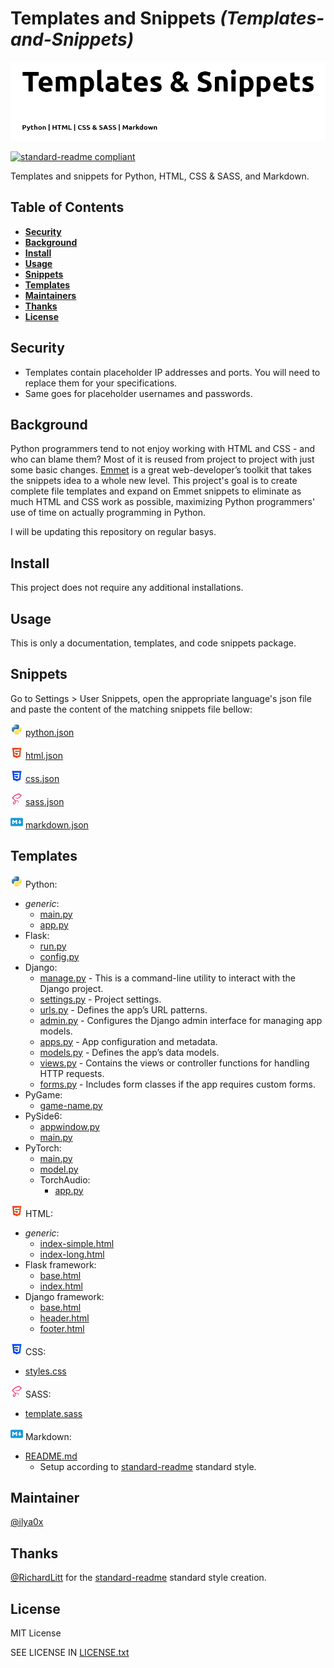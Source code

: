 [//]: # "TITLE"

# Templates and Snippets _(Templates-and-Snippets)_

[STATUS]: # "Required"
[NOTE]: # "Title must match repository, folder and package manager names - or it may have another, relevant title with the repository, folder, and package manager title next to it in italics and in parentheses."

<!----------------------------------------------------------->

[//]: # "BANNER"
[STATUS]: # "Optional"
[NOTE]: # "Must not have its own title, must link to local image in current repository, must appear directly after the title."

![banner](images/banner.png)

<!----------------------------------------------------------->

[//]: # "BADGES"
[STATUS]: # "Optional"
[NOTE]: # "Must not have its own title, must be newline delimited."

[![standard-readme compliant](https://img.shields.io/badge/readme%20style-standard-brightgreen.svg?style=flat-square)](https://github.com/RichardLitt/standard-readme)

<!----------------------------------------------------------->

[//]: # "SHORT DESCRIPTION"
[STATUS]: # "Required"
[NOTE]: # "less than 120 characters, match the description in the packager manager's description field, Must match GitHub's description"

Templates and snippets for Python, HTML, CSS & SASS, and Markdown.

<!----------------------------------------------------------->

[//]: # "LONG DESCRIPTION"
[STATUS]: # "Optional"
[NOTE]: # "Must not have its own title. If any of the folder, repository, or package manager names do not match, there must be a note here as to why."
[NOTE]: # "This should describe your module in broad terms, generally in just a few paragraphs. Ideally, someone who's slightly familiar with your module should be able to refresh their memory without hitting 'page down'. As your reader continues through the document, they should receive a progressively greater amount of knowledge."

<!----------------------------------------------------------->

[//]: # "TABLE OF CONTENTS"
[STATUS]: # "Required; optional for READMEs shorter than 100 lines."
[NOTE]: # "Comments"

## Table of Contents

- [<b>Security</b>](#security)
- [<b>Background</b>](#background)
- [<b>Install</b>](#install)
- [<b>Usage</b>](#usage)
- [<b>Snippets</b>](#snippets)
- [<b>Templates</b>](#templates)
- [<b>Maintainers</b>](#maintainers)
- [<b>Thanks</b>](#thanks)
- [<b>License</b>](#license)

<!----------------------------------------------------------->

[//]: # "SECURITY"
[STATUS]: # "Optional"
[NOTE]: # "Comments"

## Security

- Templates contain placeholder IP addresses and ports. You will need to replace them for your specifications.
- Same goes for placeholder usernames and passwords.

<!----------------------------------------------------------->

[//]: # "BACKGROUND"
[STATUS]: # "Optional"
[NOTE]: # "Comments"

## Background

Python programmers tend to not enjoy working with HTML and CSS - and who can blame them? Most of it is reused from project to project with just some basic changes. [Emmet](https://docs.emmet.io/cheat-sheet/) is a great web-developer’s toolkit that takes the snippets idea to a whole new level. This project's goal is to create complete file templates and expand on Emmet snippets to eliminate as much HTML and CSS work as possible, maximizing Python programmers' use of time on actually programming in Python.

I will be updating this repository on regular basys.

<!----------------------------------------------------------->

[//]: # "INSTALL"
[STATUS]: # "Required by default, optional for documentation repositories."
[NOTE]: # "Comments"

## Install

This project does not require any additional installations.

<!----------------------------------------------------------->

[//]: # "USAGE"
[STATUS]: # "Optional"
[NOTE]: # "Comments"

## Usage

This is only a documentation, templates, and code snippets package.

<!----------------------------------------------------------->

[//]: # "Snippets"
[STATUS]: # "Optional"
[NOTE]: # "Comments"

## Snippets

Go to Settings > User Snippets, open the appropriate language's json file and paste the content of the matching snippets file bellow:

![python-logo](images/python.png) [python.json](https://github.com/ilya0x/Templates-and-Snippets/blob/main/snippets/python.json)

![html5-logo](images/html5.png) [html.json](https://github.com/ilya0x/Templates-and-Snippets/blob/main/snippets/html.json)

![css3-logo](images/css3.png) [css.json](https://github.com/ilya0x/Templates-and-Snippets/blob/main/snippets/css.json)

![sass5-logo](images/sass-5.png) [sass.json](https://github.com/ilya0x/Templates-and-Snippets/blob/main/snippets/sass.json)

![markdown-logo](images/markdown.png) [markdown.json](https://github.com/ilya0x/Templates-and-Snippets/blob/main/snippets/markdown.json)

<!----------------------------------------------------------->

[//]: # "Templates"
[STATUS]: # "Optional"
[NOTE]: # "Comments"

## Templates

![python-logo](images/python.png) Python:

- <i>generic</i>:
  - [main.py]()
  - [app.py]()
- Flask:
  - [run.py]()
  - [config.py]()
- Django:
  - [manage.py]() - This is a command-line utility to interact with the Django project.
  - [settings.py]() - Project settings.
  - [urls.py]() - Defines the app’s URL patterns.
  - [admin.py]() - Configures the Django admin interface for managing app models.
  - [apps.py]() - App configuration and metadata.
  - [models.py]() - Defines the app’s data models.
  - [views.py]() - Contains the views or controller functions for handling HTTP requests.
  - [forms.py]() - Includes form classes if the app requires custom forms.
- PyGame:
  - [game-name.py]()
- PySide6:
  - [appwindow.py]()
  - [main.py]()
- PyTorch:
  - [main.py]()
  - [model.py]()
  - TorchAudio:
    - [app.py]()
      <br>

![html5-logo](images/html5.png) HTML:

- <i>generic</i>:
  - [index-simple.html]()
  - [index-long.html]()
- Flask framework:
  - [base.html]()
  - [index.html]()
- Django framework:
  - [base.html]()
  - [header.html]()
  - [footer.html]()
    <br>

![css3-logo](images/css3.png) CSS:

- [styles.css](styles/stylesheets/styles.css)
  <br>

![sass5-logo](images/sass-5.png) SASS:

- [template.sass](style/sass/template.sass)
  <br>

![markdown-logo](images/markdown.png) Markdown:

- [README.md](https://github.com/ilya0x/Templates-and-Snippets/blob/main/templates/markdown/README.md)
  - Setup according to [standard-readme](https://github.com/RichardLitt/standard-readme) standard style.

<!----------------------------------------------------------->

[//]: # "API"
[STATUS]: # "Optional"
[NOTE]: # "Comments"

<!----------------------------------------------------------->

[//]: # "MAINTAINER"
[STATUS]: # "Optional"
[NOTE]: # "Comments"

## Maintainer

[@ilya0x](https://github.com/ilya0x)

<!----------------------------------------------------------->

[//]: # "THANKS"
[STATUS]: # "Optional"
[NOTE]: # "Comments"

## Thanks

[@RichardLitt](https://github.com/RichardLitt) for the [standard-readme](https://github.com/RichardLitt/standard-readme) standard style creation.

<!----------------------------------------------------------->

[//]: # "CONTRIBUTING"
[STATUS]: # "Required"
[NOTE]: # "Comments"

<!----------------------------------------------------------->

[//]: # "LICENSE"
[STATUS]: # "Required"
[NOTE]: # "Comments"

## License

MIT License

SEE LICENSE IN <a href="https://github.com/ilya0x/Templates-and-Snippets/blob/main/LICENSE.txt">LICENSE.txt</a>

<!----------------------------------------------------------->
